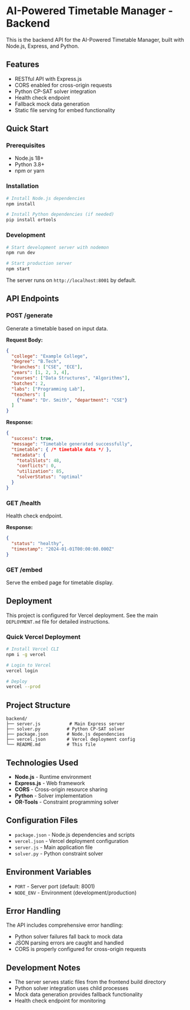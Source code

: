 # AI-Powered Timetable Manager - Backend

This is the backend API for the AI-Powered Timetable Manager, built with Node.js, Express, and Python.

## Features

- RESTful API with Express.js
- CORS enabled for cross-origin requests
- Python CP-SAT solver integration
- Health check endpoint
- Fallback mock data generation
- Static file serving for embed functionality

## Quick Start

### Prerequisites
- Node.js 18+
- Python 3.8+
- npm or yarn

### Installation

```bash
# Install Node.js dependencies
npm install

# Install Python dependencies (if needed)
pip install ortools
```

### Development

```bash
# Start development server with nodemon
npm run dev

# Start production server
npm start
```

The server runs on `http://localhost:8001` by default.

## API Endpoints

### POST /generate
Generate a timetable based on input data.

**Request Body:**
```json
{
  "college": "Example College",
  "degree": "B.Tech",
  "branches": ["CSE", "ECE"],
  "years": [1, 2, 3, 4],
  "courses": ["Data Structures", "Algorithms"],
  "batches": 2,
  "labs": ["Programming Lab"],
  "teachers": [
    {"name": "Dr. Smith", "department": "CSE"}
  ]
}
```

**Response:**
```json
{
  "success": true,
  "message": "Timetable generated successfully",
  "timetable": { /* timetable data */ },
  "metadata": {
    "totalSlots": 48,
    "conflicts": 0,
    "utilization": 85,
    "solverStatus": "optimal"
  }
}
```

### GET /health
Health check endpoint.

**Response:**
```json
{
  "status": "healthy",
  "timestamp": "2024-01-01T00:00:00.000Z"
}
```

### GET /embed
Serve the embed page for timetable display.

## Deployment

This project is configured for Vercel deployment. See the main `DEPLOYMENT.md` file for detailed instructions.

### Quick Vercel Deployment

```bash
# Install Vercel CLI
npm i -g vercel

# Login to Vercel
vercel login

# Deploy
vercel --prod
```

## Project Structure

```
backend/
├── server.js           # Main Express server
├── solver.py          # Python CP-SAT solver
├── package.json       # Node.js dependencies
├── vercel.json        # Vercel deployment config
└── README.md          # This file
```

## Technologies Used

- **Node.js** - Runtime environment
- **Express.js** - Web framework
- **CORS** - Cross-origin resource sharing
- **Python** - Solver implementation
- **OR-Tools** - Constraint programming solver

## Configuration Files

- `package.json` - Node.js dependencies and scripts
- `vercel.json` - Vercel deployment configuration
- `server.js` - Main application file
- `solver.py` - Python constraint solver

## Environment Variables

- `PORT` - Server port (default: 8001)
- `NODE_ENV` - Environment (development/production)

## Error Handling

The API includes comprehensive error handling:
- Python solver failures fall back to mock data
- JSON parsing errors are caught and handled
- CORS is properly configured for cross-origin requests

## Development Notes

- The server serves static files from the frontend build directory
- Python solver integration uses child processes
- Mock data generation provides fallback functionality
- Health check endpoint for monitoring
